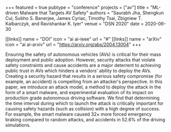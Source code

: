 +++
featured = true
pubtype = "conference"
projects = ["av"]
title = "ML-driven Malware that Targets AV Safety"
authors = "Saurabh Jha, Shengkun Cui, Subho S. Banerjee, James Cyriac, Timothy Tsai, Zbigniew T. Kalbarczyk, and Ravishankar K. Iyer"
venue = "DSN 2020"
date = 2020-06-30

[[links]]
  name = "DOI"
  icon = "ai ai-ieee"
  url = "#"
[[links]]
  name = "arXiv"
  icon = "ai ai-arxiv"
  url = "https://arxiv.org/abs/2004.13004"
+++

Ensuring the safety of autonomous vehicles (AVs) is critical for their mass deployment and public
adoption.  However, security attacks that violate safety constraints and cause accidents are a
major deterrent to achieving public trust in AVs which hinders a vendors' ability to deploy the AVs.
Creating a security hazard that results in a serious safety compromise (for example, an accident) is
compelling from an attacker's perspective. In this paper, we introduce an attack model, a method to
deploy the attack in the form of a smart malware, and experimental evaluation of its impact on
production grade autonomous driving software. We find that determining the time interval during
which to launch the attack is critically important for causing safety hazards (such as collision)
with a high degree of success. For example, the smart malware caused 32× more forced emergency
braking compared to random attacks, and accidents in 52.6% of the driving simulations.
